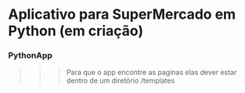 # Aplicativo para SuperMercado em Python (em criação)
### PythonApp

>>> Para que o app encontre as paginas elas dever estar dentro de um diretório /templates
